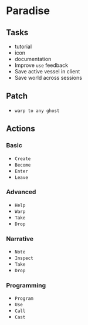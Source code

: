 # Paradise

## Tasks

- tutorial
- icon
- documentation
- Improve `use` feedback
- Save active vessel in client
- Save world across sessions

## Patch

- `warp to any ghost`

## Actions

### Basic
- `Create`
- `Become`
- `Enter`
- `Leave`

### Advanced
- `Help`
- `Warp`
- `Take`
- `Drop`

### Narrative
- `Note`
- `Inspect`
- `Take`
- `Drop`

### Programming
- `Program`
- `Use`
- `Call`
- `Cast`